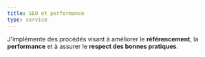 ```yaml
---
title: SEO et performance
type: service
---
```

J'implémente des procédés visant à améliorer le **référencement**, la **performance** et à assurer le **respect des bonnes pratiques**.
